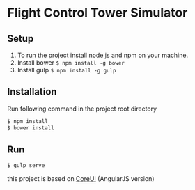 # Flight Control Tower Simulator

## Setup
1. To run the project install node js and npm on your machine.
2. Install bower `$ npm install -g bower`
3. Install gulp `$ npm install -g gulp`

## Installation
Run following command in the project root directory

```sh
$ npm install
$ bower install
```

## Run

```sh
$ gulp serve
```


this project is based on [CoreUI](https://github.com/mrholek/CoreUI-Free-Bootstrap-Admin-Template) (AngularJS version)
